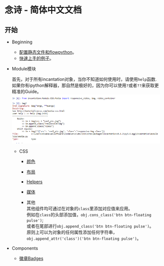 
# 念诗 - 简体中文文档

## 开始

- Beginning

    - [配置静态文件和flowpython](./static_conf.md)。  
    - [快速上手的例子](./hello_world.md)。

- Module模块  

    首先，对于所有incantation对象，当你不知道如何使用时，请使用`help`函数.  
    如果你有ipython解释器，那自然是极好的，因为你可以使用`?`或者`??`来获取更精准的Guide。
    [![help](./help.PNG)](./help.PNG)

    - CSS
        - [颜色](https://github.com/thautwarm/Incantation/blob/master/docs/Chinese/CSS/color.md)
        - [布局](https://github.com/thautwarm/Incantation/blob/master/docs/Chinese/CSS/grid.md)
        - [Helpers](https://github.com/thautwarm/Incantation/blob/master/docs/Chinese/CSS/helpers.md)
        - [媒体](https://github.com/thautwarm/Incantation/blob/master/docs/Chinese/CSS/media.md)

        - 其他  
        其他组件均可通过在对象的`class`里添加对应值来应用。  
        例如在`class`的头部添加值，`obj.cons_class('btn btn-floating pulse')`;  
        或者在尾部进行`obj.append_class('btn btn-floating pulse')`。  
        原则上可以为对象的任何属性添加任何字符串，`obj.append_attr('class')('btn btn-floating pulse')`。

- Components

    - [徽章Badges](https://github.com/thautwarm/Incantation/blob/master/docs/Chinese/Components/badges.md)

    

